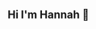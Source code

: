 ## Hi I'm Hannah 👋

<!--
**hannahstone14/hannahstone14** is a ✨ _special_ ✨ repository because its `README.md` (this file) appears on your GitHub profile.

Here are some ideas to get you started:

join me on my vibecoding journey... 

[![My GitHub Stats](https://github-readme-stats-gilt-iota-66.vercel.app/api?username=hannahstone14&show_icons=true&theme=radical)](https://github.com/hannahstone14
